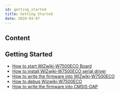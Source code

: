 ```yaml
---
id: getting_started
title: Getting Started
date: 2020-04-07
---
```



## Content
## Getting Started

   * [How to start WIZwiki-W7500ECO Board]()
   * [How to install WIZwiki-W7500ECO serial driver]()
   * [How to write the firmware into WIZwiki-W7500ECO]()
   * [How to debug Wizwiki-W7500ECO]()
   * [How to write the firmware into CMSIS-DAP]()
